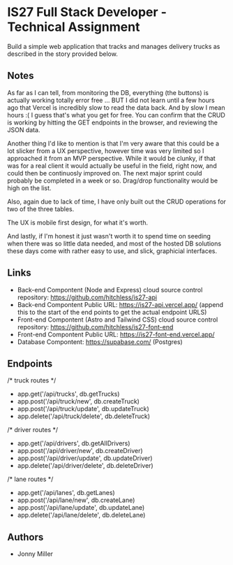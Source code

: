 # IS27 Full Stack Developer - Technical Assignment

Build a simple web application that tracks and manages delivery trucks as described in the story provided below.

## Notes

As far as I can tell, from monitoring the DB, everything (the buttons) is actually working totally error free ... BUT I did not learn until a few hours ago that Vercel is incredibly slow to read the data back. And by slow I mean hours :( I guess that's what you get for free. You can confirm that the CRUD is working by hitting the GET endpoints in the browser, and reviewing the JSON data.

Another thing I'd like to mention is that I'm very aware that this could be a lot slicker from a UX perspective, however time was very limited so I approached it from an MVP perspective. While it would be clunky, if that was for a real client it would actually be useful in the field, right now, and could then be continuosly improved on. The next major sprint could probably be completed in a week or so. Drag/drop functionality would be high on the list.

Also, again due to lack of time, I have only built out the CRUD operations for two of the three tables.

The UX is mobile first design, for what it's worth.

And lastly, if I'm honest it just wasn't worth it to spend time on seeding when there was so little data needed, and most of the hosted DB solutions these days come with rather easy to use, and slick, graphicial interfaces.

## Links
- Back-end Compontent (Node and Express) cloud source control repository: https://github.com/hitchless/is27-api
- Back-end Compontent Public URL: https://is27-api.vercel.app/ (append this to the start of the end points to get the actual endpoint URLS)
- Front-end Compontent (Astro and Tailwind CSS) cloud source control repository: https://github.com/hitchless/is27-font-end
- Front-end Compontent Public URL: https://is27-font-end.vercel.app/ 
- Database Compontent: https://supabase.com/ (Postgres)

## Endpoints
/* truck routes */

- app.get('/api/trucks', db.getTrucks)
- app.post('/api/truck/new', db.createTruck)
- app.post('/api/truck/update', db.updateTruck)
- app.delete('/api/truck/delete', db.deleteTruck)

/* driver routes */

- app.get('/api/drivers', db.getAllDrivers)
- app.post('/api/driver/new', db.createDriver)
- app.post('/api/driver/update', db.updateDriver)
- app.delete('/api/driver/delete', db.deleteDriver)

/* lane routes */

- app.get('/api/lanes', db.getLanes)
- app.post('/api/lane/new', db.createLane)
- app.post('/api/lane/update', db.updateLane)
- app.delete('/api/lane/delete', db.deleteLane)
## Authors

- Jonny Miller
